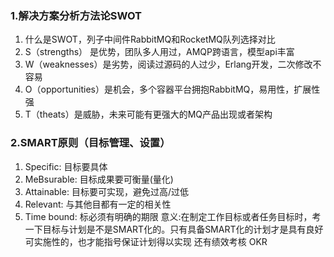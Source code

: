 ### 1.解决方案分析方法论SWOT

 1. 什么是SWOT，列子中间件RabbitMQ和RocketMQ队列选择对比
 2. S（strengths） 是优势，团队多人用过，AMQP跨语言，模型api丰富
 3. W（weaknesses）是劣势，阅读过源码的人过少，Erlang开发，二次修改不容易
 4. O（opportunities）是机会，多个容器平台拥抱RabbitMQ，易用性，扩展性强
 5. T（theats）是威胁，未来可能有更强大的MQ产品出现或者架构
 
 ### 2.SMART原则（目标管理、设置）
 1. Specific: 目标要具体
 2. MeBsurable: 目标成果要可衡量(量化)
 3. Attainable: 目标要可实现，避免过高/过低
 4. Relevant: 与其他目都有一定的相关性
 5. Time bound: 标必须有明确的期限
意义:在制定工作目标或者任务目标时，考一下目标与计划是不是SMART化的。只有具备SMART化的计划才是具有良好可实施性的，也才能指号保证计划得以实现
还有绩效考核 OKR



<!--stackedit_data:
eyJoaXN0b3J5IjpbMTQxNzE3MjM2Niw5MTY1NTY4NjYsLTEyNT
YxMTY1MDYsNDg0MjQwMjI5LC01NTYyNDEyMTcsLTE3MjgxNjI0
OTNdfQ==
-->